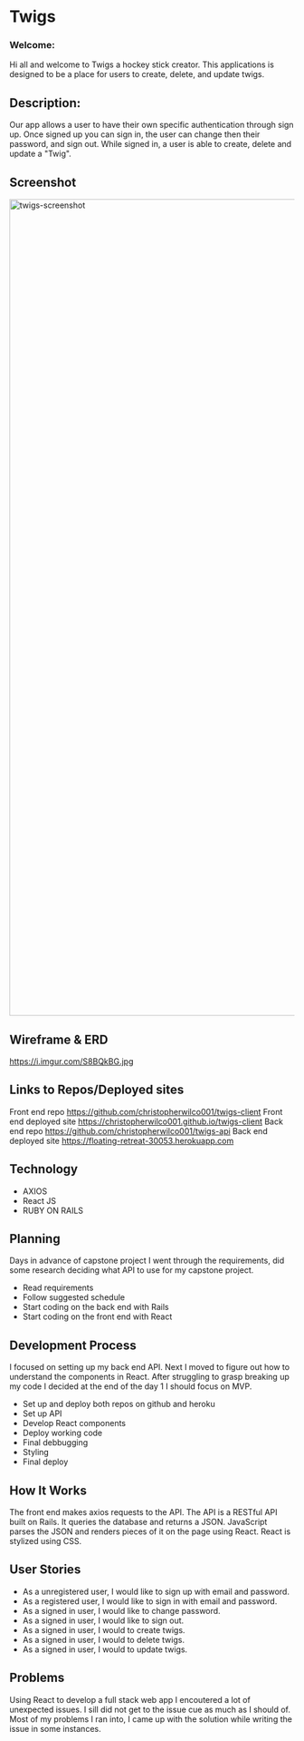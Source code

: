 # Twigs

### Welcome:

Hi all and welcome to Twigs a hockey stick creator. This applications is designed to be a
place for users to create, delete, and update twigs.

## Description:

Our app allows a user to have their own specific authentication through sign up.
Once signed up you can sign in, the user can change then their password, and sign out.
While signed in, a user is able to create, delete and update a "Twig".

## Screenshot

<img width="1440" alt="twigs-screenshot" src= "https://user-images.githubusercontent.com/48266697/59107035-c84f6900-8905-11e9-8adf-64908332224e.png">

## Wireframe & ERD

https://i.imgur.com/S8BQkBG.jpg

## Links to Repos/Deployed sites

Front end repo https://github.com/christopherwilco001/twigs-client
Front end deployed site https://christopherwilco001.github.io/twigs-client
Back end repo https://github.com/christopherwilco001/twigs-api
Back end deployed site https://floating-retreat-30053.herokuapp.com

## Technology

- AXIOS
- React JS
- RUBY ON RAILS

## Planning

Days in advance of capstone project I went through the requirements, did some research
deciding what API to use for my capstone project.

- Read requirements
- Follow suggested schedule
- Start coding on the back end with Rails
- Start coding on the front end with React

## Development Process

 I focused on setting up my back end API. Next I moved to figure out how to understand the components in React.
 After struggling to grasp breaking up my code I decided at the end of the day 1 I should focus on MVP.

- Set up and deploy both repos on github and heroku
- Set up API
- Develop React components
- Deploy working code
- Final debbugging
- Styling
- Final deploy

## How It Works

The front end makes axios requests to the API. The API is a RESTful API built on
Rails. It queries the database and returns a JSON. JavaScript parses the JSON
and renders pieces of it on the page using React. React is stylized using
CSS.

## User Stories

- As a unregistered user, I would like to sign up with email and password.
- As a registered user, I would like to sign in with email and password.
- As a signed in user, I would like to change password.
- As a signed in user, I would like to sign out.
- As a signed in user, I would to create twigs.
- As a signed in user, I would to delete twigs.
- As a signed in user, I would to update twigs.

## Problems

Using React to develop a full stack web app I encoutered a lot of unexpected issues. I sill did not get to the issue cue as much as I should of. Most of my problems I ran into, I came up with the solution while writing the issue in some instances.

